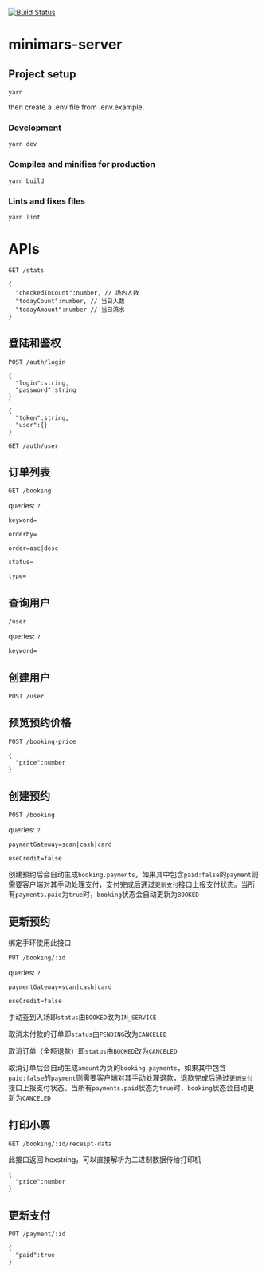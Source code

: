 [![Build Status](https://travis-ci.org/uicestone/minimars-server.svg?branch=master)](https://travis-ci.org/uicestone/minimars-server)

# minimars-server

## Project setup

```
yarn
```

then create a .env file from .env.example.

### Development

```
yarn dev
```

### Compiles and minifies for production

```
yarn build
```

### Lints and fixes files

```
yarn lint
```

# APIs

`GET /stats`

```
{
  "checkedInCount":number, // 场内人数
  "todayCount":number, // 当日人数
  "todayAmount":number // 当日流水
}
```

## 登陆和鉴权

`POST /auth/login`

```
{
  "login":string,
  "password":string
}
```

```
{
  "token":string,
  "user":{}
}
```

`GET /auth/user`

## 订单列表

`GET /booking`

queries: `?`

`keyword=`

`orderby=`

`order=asc|desc`

`status=`

`type=`

## 查询用户

`/user`

queries: `?`

`keyword=`

## 创建用户

`POST /user`

## 预览预约价格

`POST /booking-price`

```
{
  "price":number
}
```

## 创建预约

`POST /booking`

queries: `?`

`paymentGateway=scan|cash|card`

`useCredit=false`

创建预约后会自动生成`booking.payments`，如果其中包含`paid:false`的`payment`则需要客户端对其手动处理支付，支付完成后通过`更新支付`接口上报支付状态。当所有`payments.paid`为`true`时，`booking`状态会自动更新为`BOOKED`

## 更新预约

绑定手环使用此接口

`PUT /booking/:id`

queries: `?`

`paymentGateway=scan|cash|card`

`useCredit=false`

手动签到入场即`status`由`BOOKED`改为`IN_SERVICE`

取消未付款的订单即`status`由`PENDING`改为`CANCELED`

取消订单（全额退款）即`status`由`BOOKED`改为`CANCELED`

取消订单后会自动生成`amount`为负的`booking.payments`，如果其中包含`paid:false`的`payment`则需要客户端对其手动处理退款，退款完成后通过`更新支付`接口上报支付状态。当所有`payments.paid`状态为`true`时，`booking`状态会自动更新为`CANCELED`

## 打印小票

`GET /booking/:id/receipt-data`

此接口返回 hexstring，可以直接解析为二进制数据传给打印机

```
{
  "price":number
}
```

## 更新支付

`PUT /payment/:id`

```
{
  "paid":true
}
```

